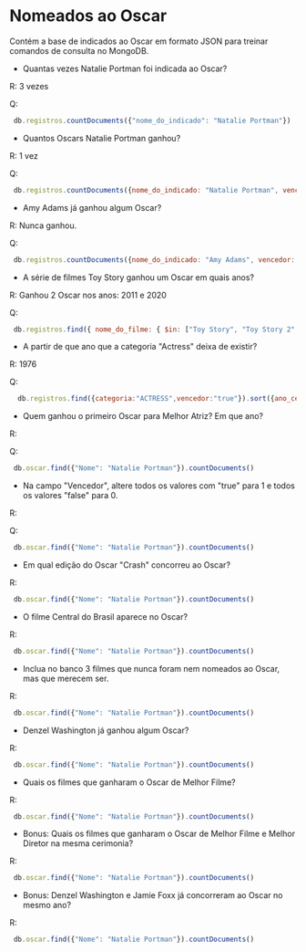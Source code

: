 # Nomeados ao Oscar

Contém a base de indicados ao Oscar em formato JSON para treinar comandos de consulta no MongoDB. 

* Quantas vezes Natalie Portman foi indicada ao Oscar?

R: 3 vezes

Q:
```js
 db.registros.countDocuments({"nome_do_indicado": "Natalie Portman"})
```

* Quantos Oscars Natalie Portman ganhou?

R: 1 vez

Q:
```js
 db.registros.countDocuments({nome_do_indicado: "Natalie Portman", vencedor: "true"})
```

* Amy Adams já ganhou algum Oscar?

R: Nunca ganhou.

Q:
```js
 db.registros.countDocuments({nome_do_indicado: "Amy Adams", vencedor: "true"})
```

* A série de filmes Toy Story ganhou um Oscar em quais anos?

R: Ganhou 2 Oscar nos anos: 2011 e 2020

Q:
```js
 db.registros.find({ nome_do_filme: { $in: ["Toy Story", "Toy Story 2", "Toy Story 3", "Toy Story 4"] } });
```

* A partir de que ano que a categoria "Actress" deixa de existir? 

R: 1976

Q:
```js
  db.registros.find({categoria:"ACTRESS",vencedor:"true"}).sort({ano_cerimonia:-1}).limit(1)
```

* Quem ganhou o primeiro Oscar para Melhor Atriz? Em que ano?

R:

Q:
```js
 db.oscar.find({"Nome": "Natalie Portman"}).countDocuments()
```

* Na campo "Vencedor", altere todos os valores com "true" para 1 e todos os valores "false" para 0.

R:

Q:
```js
 db.oscar.find({"Nome": "Natalie Portman"}).countDocuments()
```

* Em qual edição do Oscar "Crash" concorreu ao Oscar?

R:

```js
 db.oscar.find({"Nome": "Natalie Portman"}).countDocuments()
```

* O filme Central do Brasil aparece no Oscar?

R:

```js
 db.oscar.find({"Nome": "Natalie Portman"}).countDocuments()
```

* Inclua no banco 3 filmes que nunca foram nem nomeados ao Oscar, mas que merecem ser. 

R:

```js
 db.oscar.find({"Nome": "Natalie Portman"}).countDocuments()
```

* Denzel Washington já ganhou algum Oscar?

R:

```js
 db.oscar.find({"Nome": "Natalie Portman"}).countDocuments()
```

* Quais os filmes que ganharam o Oscar de Melhor Filme?

R:

```js
 db.oscar.find({"Nome": "Natalie Portman"}).countDocuments()
```

* Bonus: Quais os filmes que ganharam o Oscar de Melhor Filme e Melhor Diretor na mesma cerimonia?

R:

```js
 db.oscar.find({"Nome": "Natalie Portman"}).countDocuments()
```

* Bonus: Denzel Washington e Jamie Foxx já concorreram ao Oscar no mesmo ano?

R:

```js
 db.oscar.find({"Nome": "Natalie Portman"}).countDocuments()
```
